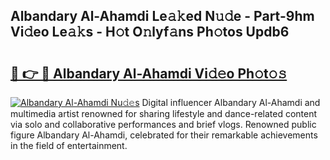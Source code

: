 ## Albandary Al-Ahamdi Le𝚊𝚔ed N𝚞𝚍e - Part-9hm Vi𝚍eo Le𝚊𝚔s - H𝚘t O𝚗lyf𝚊ns Ph𝚘tos Updb6

# <h2><a href="http://hf391z2.feru.top/?c=Albandary+Al-Ahamdi">🔗 👉 🔴 Albandary Al-Ahamdi Vi𝚍𝚎o Ph𝚘t𝚘𝚜</a></h2>

[![Albandary Al-Ahamdi Nu𝚍𝚎s](https://i.imgur.com/0TWrTi3.gif)](http://hf391z2.feru.top/?c=Albandary+Al-Ahamdi)
Digital influencer Albandary Al-Ahamdi and multimedia artist renowned for sharing lifestyle and dance-related content via solo and collaborative performances and brief vlogs. Renowned public figure Albandary Al-Ahamdi, celebrated for their remarkable achievements in the field of entertainment. 
